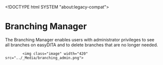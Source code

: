 
&lt;!DOCTYPE html
  SYSTEM "about:legacy-compat"&gt;

# Branching Manager

The Branching
                           Manager enables users with administrator
      privileges to see all branches on easyDITA and to delete
      branches that are no longer needed. 


            <img class="image" width="420" src="../_Media/branching_admin.png">
         
